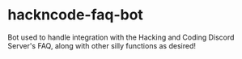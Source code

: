 # hackncode-faq-bot
Bot used to handle integration with the Hacking and Coding Discord Server's FAQ, along with other silly functions as desired!
